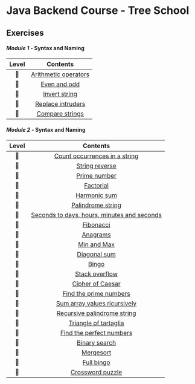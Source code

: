 # Java Backend Course - Tree School
## Exercises

#### _Module 1_ - Syntax and Naming

Level | Contents
:---: | :---: |
:kick_scooter: | [Arithmetic operators](Exercises/ArithmeticOperators.java)
:kick_scooter: | [Even and odd](Exercises/EvenOdd.java)
:kick_scooter: | [Invert string](Exercises/InvertString.java)
:kick_scooter: | [Replace intruders](Exercises/ReplaceIntruders.java)
:kick_scooter: | [Compare strings](Exercises/CompareStrings.java)

#### _Module 2_ - Syntax and Naming

Level | Contents
:---: | :---: |
:kick_scooter: | [Count occurrences in a string](Esercizi/)
:kick_scooter: | [String reverse](Esercizi/)
:kick_scooter: | [Prime number](Esercizi/)
:kick_scooter: | [Factorial](Esercizi/)
:kick_scooter: | [Harmonic sum](Esercizi/)
:kick_scooter: | [Palindrome string](Esercizi/)
:kick_scooter: | [Seconds to days, hours, minutes and seconds](Esercizi/)
:kick_scooter: | [Fibonacci](Esercizi/)
:kick_scooter: | [Anagrams](Esercizi/)
:kick_scooter: | [Min and Max](Esercizi/)
:kick_scooter: | [Diagonal sum](Esercizi/)
:kick_scooter: | [Bingo](Esercizi/)
:kick_scooter: | [Stack overflow](Esercizi/)
:kick_scooter: | [Cipher of Caesar](Esercizi/)
:kick_scooter: | [Find the prime numbers](Esercizi/)
:kick_scooter: | [Sum array values ricursively](Esercizi/)
:kick_scooter: | [Recursive palindrome string](Esercizi/)
:kick_scooter: | [Triangle of tartaglia](Esercizi/)
:kick_scooter: | [Find the perfect numbers](Esercizi/)
:kick_scooter: | [Binary search](Esercizi/)
:kick_scooter: | [Mergesort](Esercizi/)
:kick_scooter: | [Full bingo](Esercizi/)
:kick_scooter: | [Crossword puzzle](Esercizi/)
